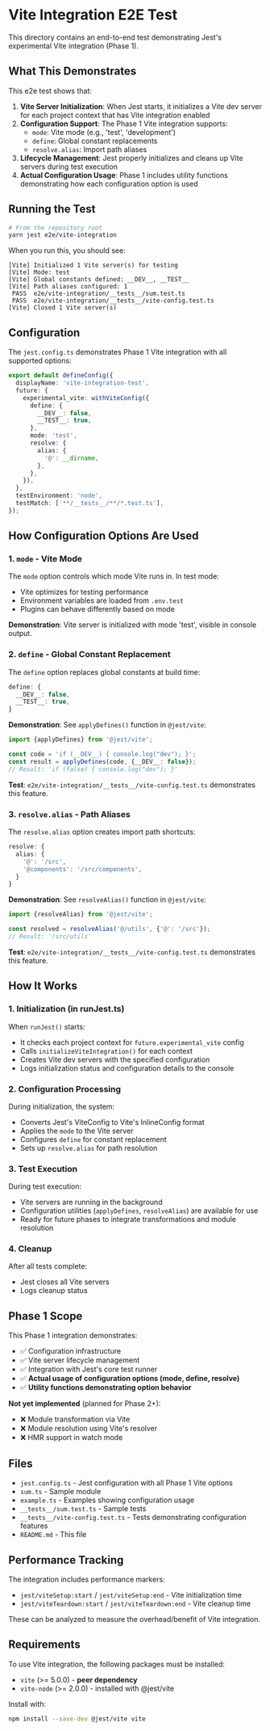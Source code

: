 # Vite Integration E2E Test

This directory contains an end-to-end test demonstrating Jest's experimental Vite integration (Phase 1).

## What This Demonstrates

This e2e test shows that:

1. **Vite Server Initialization**: When Jest starts, it initializes a Vite dev server for each project context that has Vite integration enabled
2. **Configuration Support**: The Phase 1 Vite integration supports:
   - `mode`: Vite mode (e.g., 'test', 'development')
   - `define`: Global constant replacements
   - `resolve.alias`: Import path aliases
3. **Lifecycle Management**: Jest properly initializes and cleans up Vite servers during test execution
4. **Actual Configuration Usage**: Phase 1 includes utility functions demonstrating how each configuration option is used

## Running the Test

```bash
# From the repository root
yarn jest e2e/vite-integration
```

When you run this, you should see:
```
[Vite] Initialized 1 Vite server(s) for testing
[Vite] Mode: test
[Vite] Global constants defined: __DEV__, __TEST__
[Vite] Path aliases configured: 1
 PASS  e2e/vite-integration/__tests__/sum.test.ts
 PASS  e2e/vite-integration/__tests__/vite-config.test.ts
[Vite] Closed 1 Vite server(s)
```

## Configuration

The `jest.config.ts` demonstrates Phase 1 Vite integration with all supported options:

```typescript
export default defineConfig({
  displayName: 'vite-integration-test',
  future: {
    experimental_vite: withViteConfig({
      define: {
        __DEV__: false,
        __TEST__: true,
      },
      mode: 'test',
      resolve: {
        alias: {
          '@': __dirname,
        },
      },
    }),
  },
  testEnvironment: 'node',
  testMatch: ['**/__tests__/**/*.test.ts'],
});
```

## How Configuration Options Are Used

### 1. `mode` - Vite Mode

The `mode` option controls which mode Vite runs in. In test mode:
- Vite optimizes for testing performance
- Environment variables are loaded from `.env.test`
- Plugins can behave differently based on mode

**Demonstration**: Vite server is initialized with mode 'test', visible in console output.

### 2. `define` - Global Constant Replacement

The `define` option replaces global constants at build time:

```typescript
define: {
  __DEV__: false,
  __TEST__: true,
}
```

**Demonstration**: See `applyDefines()` function in `@jest/vite`:
```typescript
import {applyDefines} from '@jest/vite';

const code = 'if (__DEV__) { console.log("dev"); }';
const result = applyDefines(code, {__DEV__: false});
// Result: 'if (false) { console.log("dev"); }'
```

**Test**: `e2e/vite-integration/__tests__/vite-config.test.ts` demonstrates this feature.

### 3. `resolve.alias` - Path Aliases

The `resolve.alias` option creates import path shortcuts:

```typescript
resolve: {
  alias: {
    '@': '/src',
    '@components': '/src/components',
  }
}
```

**Demonstration**: See `resolveAlias()` function in `@jest/vite`:
```typescript
import {resolveAlias} from '@jest/vite';

const resolved = resolveAlias('@/utils', {'@': '/src'});
// Result: '/src/utils'
```

**Test**: `e2e/vite-integration/__tests__/vite-config.test.ts` demonstrates this feature.

## How It Works

### 1. Initialization (in runJest.ts)

When `runJest()` starts:
- It checks each project context for `future.experimental_vite` config
- Calls `initializeViteIntegration()` for each context
- Creates Vite dev servers with the specified configuration
- Logs initialization status and configuration details to the console

### 2. Configuration Processing

During initialization, the system:
- Converts Jest's ViteConfig to Vite's InlineConfig format
- Applies the `mode` to the Vite server
- Configures `define` for constant replacement
- Sets up `resolve.alias` for path resolution

### 3. Test Execution

During test execution:
- Vite servers are running in the background
- Configuration utilities (`applyDefines`, `resolveAlias`) are available for use
- Ready for future phases to integrate transformations and module resolution

### 4. Cleanup

After all tests complete:
- Jest closes all Vite servers
- Logs cleanup status

## Phase 1 Scope

This Phase 1 integration demonstrates:
- ✅ Configuration infrastructure
- ✅ Vite server lifecycle management
- ✅ Integration with Jest's core test runner
- ✅ **Actual usage of configuration options (mode, define, resolve)**
- ✅ **Utility functions demonstrating option behavior**

**Not yet implemented** (planned for Phase 2+):
- ❌ Module transformation via Vite
- ❌ Module resolution using Vite's resolver
- ❌ HMR support in watch mode

## Files

- `jest.config.ts` - Jest configuration with all Phase 1 Vite options
- `sum.ts` - Sample module
- `example.ts` - Examples showing configuration usage
- `__tests__/sum.test.ts` - Sample tests
- `__tests__/vite-config.test.ts` - Tests demonstrating configuration features
- `README.md` - This file

## Performance Tracking

The integration includes performance markers:
- `jest/viteSetup:start` / `jest/viteSetup:end` - Vite initialization time
- `jest/viteTeardown:start` / `jest/viteTeardown:end` - Vite cleanup time

These can be analyzed to measure the overhead/benefit of Vite integration.

## Requirements

To use Vite integration, the following packages must be installed:

- `vite` (>= 5.0.0) - **peer dependency**
- `vite-node` (>= 2.0.0) - installed with @jest/vite

Install with:
```bash
npm install --save-dev @jest/vite vite
```

